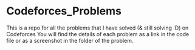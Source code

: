 # Codeforces_Problems
This is a repo for all the problems that I have solved (&amp; still solving :D) on Codeforces
You will find the details of each problem as a link in the code file or as a screenshot in the folder of the problem.
